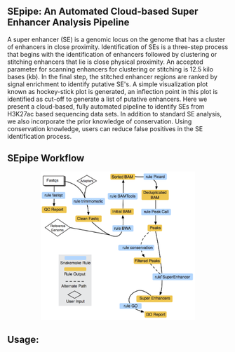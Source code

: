 SEpipe: An Automated Cloud-based Super Enhancer Analysis Pipeline
-----------
A super enhancer (SE) is a genomic locus on the genome that has a cluster of enhancers in close proximity. Identification of SEs is a three-step process that begins with the identification of enhancers followed by clustering or stitching enhancers that lie is close physical proximity. An accepted parameter for scanning enhancers for clustering or stitching is 12.5 kilo bases (kb). In the final step, the stitched enhancer regions are ranked by signal enrichment to identify putative SE's. A simple visualization plot known as hockey-stick plot is generated, an inflection point in this plot is identified as cut-off to generate a list of putative enhancers. Here we present a cloud-based, fully automated pipeline to identify SEs from H3K27ac based sequencing data sets. In addition to standard SE analysis, we also incorporate the prior knowledge of conservation. Using conservation knowledge, users can reduce false positives in the SE identification process.


SEpipe Workflow 
--------
<p align="center">
  <img src="figure/SEpipe-web.png" width="70%" height="70%" title="SEpipe workflow">
</p>


Usage:
-------


